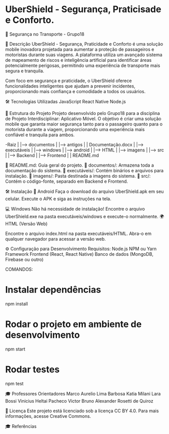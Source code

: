 # UberShield - Segurança, Praticisade e Conforto.
🚖 Segurança no Transporte - Grupo18

📌 Descrição
UberShield - Segurança, Praticidade e Conforto é uma solução mobile inovadora projetada para aumentar a proteção de passageiros e motoristas durante suas viagens. A plataforma utiliza um avançado sistema de mapeamento de riscos e inteligência artificial para identificar áreas potencialmente perigosas, permitindo uma experiência de transporte mais segura e tranquila.

Com foco em segurança e praticidade, o UberShield oferece funcionalidades inteligentes que ajudam a prevenir incidentes, proporcionando mais confiança e comodidade a todos os usuários.

🛠 Tecnologias Utilizadas
JavaScript
React Native
Node.js

📂 Estrutura do Projeto
Projeto desenvolvido pelo Grupo18 para a disciplina de Projeto Interdisciplinar: Aplicativo Móvel. 
O objetivo é criar uma solução mobile que garanta maior segurança tanto para o passageiro quanto para o motorista durante a viagem, proporcionando uma experiência mais confiável e tranquila para ambos.

-Raiz
|
|--> documentos
|    |--> antigos
|    |    Documentação.docx
|
|--> executáveis
|    |--> windows
|    |--> android
|    |--> HTML
|
|--> imagens
|
|--> src
|    |--> Backend
|    |--> Frontend
|
| README.md

🔹 README.md: Guia geral do projeto.
🔹 documentos/: Armazena toda a documentação do sistema.
🔹 executáveis/: Contém binários e arquivos para instalação.
🔹 imagens/: Pasta destinada a imagens do sistema.
🔹 src/: Contém o código-fonte, separado em Backend e Frontend.

🛠 Instalação
📱 Android
Faça o download do arquivo UberShield.apk em seu celular.
Execute o APK e siga as instruções na tela.

💻 Windows
Não há necessidade de instalação!
Encontre o arquivo UberShield.exe na pasta executáveis/windows e execute-o normalmente.
🌍 HTML (Versão Web)

Encontre o arquivo index.html na pasta executáveis/HTML.
Abra-o em qualquer navegador para acessar a versão web.

⚙️ Configuração para Desenvolvimento
Requisitos:
Node.js
NPM ou Yarn
Framework Frontend (React, React Native)
Banco de dados (MongoDB, Firebase ou outro)

COMANDOS:
# Instalar dependências
npm install

# Rodar o projeto em ambiente de desenvolvimento
npm start

# Rodar testes
npm test

🎓 Professores Orientadores
Marco Aurelio Lima Barbosa
Katia Milani Lara Bossi
Vinicius Heltai Pacheco
Victor Bruno Alexander Rosetti de Quiroz

📜 Licença
Este projeto está licenciado sob a licença CC BY 4.0. Para mais informações, acesse Creative Commons.

🎓 Referências


